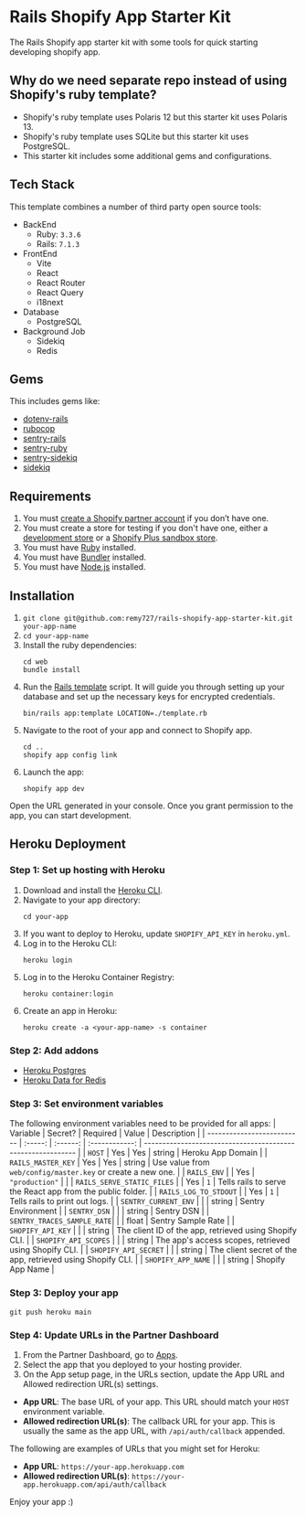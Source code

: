 # Rails Shopify App Starter Kit

The Rails Shopify app starter kit with some tools for quick starting developing shopify app.

## Why do we need separate repo instead of using Shopify's ruby template?

- Shopify's ruby template uses Polaris 12 but this starter kit uses Polaris 13.
- Shopify's ruby template uses SQLite but this starter kit uses PostgreSQL.
- This starter kit includes some additional gems and configurations.

## Tech Stack

This template combines a number of third party open source tools:

- BackEnd
  - Ruby: `3.3.6`
  - Rails: `7.1.3`
- FrontEnd
  - Vite
  - React
  - React Router
  - React Query
  - i18next
- Database
  - PostgreSQL
- Background Job
  - Sidekiq
  - Redis

## Gems

This includes gems like:
- [dotenv-rails](https://github.com/bkeepers/dotenv)
- [rubocop](https://github.com/rubocop/rubocop)
- [sentry-rails](https://github.com/getsentry/sentry-ruby)
- [sentry-ruby](https://github.com/getsentry/sentry-ruby)
- [sentry-sidekiq](https://github.com/getsentry/sentry-ruby)
- [sidekiq](https://github.com/sidekiq/sidekiq)

## Requirements

1. You must [create a Shopify partner account](https://partners.shopify.com/signup) if you don’t have one.
2. You must create a store for testing if you don't have one, either a [development store](https://help.shopify.com/en/partners/dashboard/development-stores#create-a-development-store) or a [Shopify Plus sandbox store](https://help.shopify.com/en/partners/dashboard/managing-stores/plus-sandbox-store).
3. You must have [Ruby](https://www.ruby-lang.org/en/) installed.
4. You must have [Bundler](https://bundler.io/) installed.
5. You must have [Node.js](https://nodejs.org/) installed.

## Installation

1. `git clone git@github.com:remy727/rails-shopify-app-starter-kit.git your-app-name`
2. `cd your-app-name`
3. Install the ruby dependencies:
   ```shell
   cd web
   bundle install
   ```
4. Run the [Rails template](https://guides.rubyonrails.org/rails_application_templates.html) script.
   It will guide you through setting up your database and set up the necessary keys for encrypted credentials.
   ```shell
   bin/rails app:template LOCATION=./template.rb
   ```
5. Navigate to the root of your app and connect to Shopify app.
   ```shell
   cd ..
   shopify app config link
   ```
6. Launch the app:
   ```shell
   shopify app dev
   ```

Open the URL generated in your console. Once you grant permission to the app, you can start development.

## Heroku Deployment

### Step 1: Set up hosting with Heroku
1. Download and install the [Heroku CLI](https://devcenter.heroku.com/articles/heroku-cli#install-the-heroku-cli).
2. Navigate to your app directory:
   ```shell
   cd your-app
   ```
3. If you want to deploy to Heroku, update `SHOPIFY_API_KEY` in `heroku.yml`.
4. Log in to the Heroku CLI:
   ```shell
   heroku login
   ```
5. Log in to the Heroku Container Registry:
   ```shell
   heroku container:login
   ```
6. Create an app in Heroku:
   ```shell
   heroku create -a <your-app-name> -s container
   ```

### Step 2: Add addons
- [Heroku Postgres](https://elements.heroku.com/addons/heroku-postgresql)
- [Heroku Data for Redis](https://elements.heroku.com/addons/heroku-redis)

### Step 3: Set environment variables
The following environment variables need to be provided for all apps:
| Variable                   | Secret? | Required |     Value      | Description                                                 |
| -------------------------- | :-----: | :------: | :------------: | ----------------------------------------------------------- |
| `HOST`                     |   Yes   |   Yes    |     string     | Heroku App Domain                                           |
| `RAILS_MASTER_KEY`         |   Yes   |   Yes    |     string     | Use value from `web/config/master.key` or create a new one. |
| `RAILS_ENV`                |         |   Yes    | `"production"` |                                                             |
| `RAILS_SERVE_STATIC_FILES` |         |   Yes    |      `1`       | Tells rails to serve the React app from the public folder.  |
| `RAILS_LOG_TO_STDOUT`      |         |   Yes    |      `1`       | Tells rails to print out logs.                              |
| `SENTRY_CURRENT_ENV`       |         |          |    string      | Sentry Environment                                          |
| `SENTRY_DSN`               |         |          |    string      | Sentry DSN                                                  |
| `SENTRY_TRACES_SAMPLE_RATE`|         |          |    float       | Sentry Sample Rate                                          |
| `SHOPIFY_API_KEY`          |         |          |    string      | The client ID of the app, retrieved using Shopify CLI.      |
| `SHOPIFY_API_SCOPES`       |         |          |    string      | The app's access scopes, retrieved using Shopify CLI.       |
| `SHOPIFY_API_SECRET`       |         |          |    string      | The client secret of the app, retrieved using Shopify CLI.  |
| `SHOPIFY_APP_NAME`         |         |          |    string      | Shopify App Name                                            |

### Step 3: Deploy your app

```shell
git push heroku main
```

### Step 4: Update URLs in the Partner Dashboard
1. From the Partner Dashboard, go to [Apps](https://partners.shopify.com/current/apps).
2. Select the app that you deployed to your hosting provider.
3. On the App setup page, in the URLs section, update the App URL and Allowed redirection URL(s) settings.
- **App URL**: The base URL of your app. This URL should match your `HOST` environment variable.
- **Allowed redirection URL(s)**: The callback URL for your app. This is usually the same as the app URL, with `/api/auth/callback` appended.

The following are examples of URLs that you might set for Heroku:
- **App URL**: `https://your-app.herokuapp.com`
- **Allowed redirection URL(s)**: `https://your-app.herokuapp.com/api/auth/callback`

Enjoy your app :)
